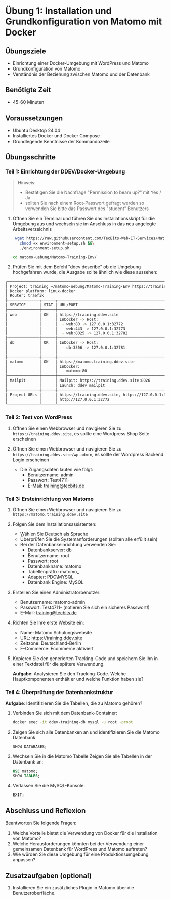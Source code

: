 # Übung 1: Installation und Grundkonfiguration von Matomo mit Docker

## Übungsziele
- Einrichtung einer Docker-Umgebung mit WordPress und Matomo
- Grundkonfiguration von Matomo
- Verständnis der Beziehung zwischen Matomo und der Datenbank

## Benötigte Zeit
- 45-60 Minuten

## Voraussetzungen
- Ubuntu Desktop 24.04
- Installiertes Docker und Docker Compose
- Grundlegende Kenntnisse der Kommandozeile

## Übungsschritte

### Teil 1: Einrichtung der DDEV/Docker-Umgebung
> Hinweis:
> - Bestätigen Sie die Nachfrage "Permission to beam up?" mit Yes / Ja
> - sollten Sie nach einem Root-Passwort gefragt werden so verwenden Sie bitte das Passwort des "student" Benutzers

1. Öffnen Sie ein Terminal und führen Sie das Installationsskript für die Umgebung aus und wechseln sie im Anschluss in das neu angelegte Arbeitsverzeichnis
   ```bash
    wget https://raw.githubusercontent.com/TecBits-Web-IT-Services/Matomo-Training/main/Skripte/environment-setup.sh &&\
      chmod +x environment-setup.sh &&\
      ./environment-setup.sh
   
   cd matomo-uebung/Matomo-Training-Env/
   ```

2. Prüfen Sie mit dem Befehl "ddev describe" ob die Umgebung hochgefahren wurde, die Ausgabe sollte ähnlich wie diese aussehen:
```bash
┌───────────────────────────────────────────────────────────────────────────────────────────────────────────────────────────────────────────┐
│ Project: training ~/matomo-uebung/Matomo-Training-Env https://training.ddev.site                                                          │
│ Docker platform: linux-docker                                                                                                             │
│ Router: traefik                                                                                                                           │
├──────────────┬──────┬────────────────────────────────────────────────────────────────────────────────────────────────┬────────────────────┤
│ SERVICE      │ STAT │ URL/PORT                                                                                       │ INFO               │
├──────────────┼──────┼────────────────────────────────────────────────────────────────────────────────────────────────┼────────────────────┤
│ web          │ OK   │ https://training.ddev.site                                                                     │ wordpress PHP 8.3  │
│              │      │ InDocker -> Host:                                                                              │ Server: apache-fpm │
│              │      │  - web:80 -> 127.0.0.1:32772                                                                   │ Docroot: ''        │
│              │      │  - web:443 -> 127.0.0.1:32773                                                                  │ Perf mode: none    │
│              │      │  - web:8025 -> 127.0.0.1:32782                                                                 │ Node.js: 22        │
├──────────────┼──────┼────────────────────────────────────────────────────────────────────────────────────────────────┼────────────────────┤
│ db           │ OK   │ InDocker -> Host:                                                                              │ mariadb:10.11      │
│              │      │  - db:3306 -> 127.0.0.1:32781                                                                  │ User/Pass: 'db/db' │
│              │      │                                                                                                │ or 'root/root'     │
├──────────────┼──────┼────────────────────────────────────────────────────────────────────────────────────────────────┼────────────────────┤
│ matomo       │ OK   │ https://matomo.training.ddev.site                                                              │                    │
│              │      │ InDocker:                                                                                      │                    │
│              │      │  - matomo:80                                                                                   │                    │
├──────────────┼──────┼────────────────────────────────────────────────────────────────────────────────────────────────┼────────────────────┤
│ Mailpit      │      │ Mailpit: https://training.ddev.site:8026                                                       │                    │
│              │      │ Launch: ddev mailpit                                                                           │                    │
├──────────────┼──────┼────────────────────────────────────────────────────────────────────────────────────────────────┼────────────────────┤
│ Project URLs │      │ https://training.ddev.site, https://127.0.0.1:32773, http://training.ddev.site,                │                    │
│              │      │ http://127.0.0.1:32772                                                                         │                    │
└──────────────┴──────┴────────────────────────────────────────────────────────────────────────────────────────────────┴────────────────────┘
```
### Teil 2: Test von WordPress

1. Öffnen Sie einen Webbrowser und navigieren Sie zu `https://training.ddev.site`, es sollte eine Wordpress Shop Seite erscheinen

2. Öffnen Sie einen Webbrowser und navigieren Sie zu `https://training.ddev.site/wp-admin`, es sollte der Wordpress Backend Login erscheinen
   - Die Zugangsdaten lauten wie folgt:
     - Benutzername: admin
     - Passwort: Test4711-
     - E-Mail: training@tecbits.de

### Teil 3: Ersteinrichtung von Matomo

1. Öffnen Sie einen Webbrowser und navigieren Sie zu `https://matomo.training.ddev.site`

2. Folgen Sie dem Installationsassistenten:
   - Wählen Sie Deutsch als Sprache
   - Überprüfen Sie die Systemanforderungen (sollten alle erfüllt sein)
   - Bei der Datenbankeinrichtung verwenden Sie:
     - Datenbankserver: db
     - Benutzername: root
     - Passwort: root
     - Datenbankname: matomo
     - Tabellenpräfix: matomo_
     - Adapter: PDO\MYSQL
     - Datenbank Engine: MySQL

3. Erstellen Sie einen Administratorbenutzer:
   - Benutzername: matomo-admin
   - Passwort: Test4711- (notieren Sie sich ein sicheres Passwort!)
   - E-Mail: training@tecbits.de

4. Richten Sie Ihre erste Website ein:
   - Name: Matomo Schulungswebsite
   - URL: https://training.ddev.site
   - Zeitzone: Deutschland-Berlin
   - E-Commerce: Ecommerce aktiviert

5. Kopieren Sie den generierten Tracking-Code und speichern Sie ihn in einer Textdatei für die spätere Verwendung.

   **Aufgabe**: Analysieren Sie den Tracking-Code. Welche Hauptkomponenten enthält er und welche Funktion haben sie?

### Teil 4: Überprüfung der Datenbankstruktur

**Aufgabe**: Identifizieren Sie die Tabellen, die zu Matomo gehören?

1. Verbinden Sie sich mit dem Datenbank-Container:
   ```bash
   docker exec -it ddev-training-db mysql -u root -proot
   ```
   
2. Zeigen Sie sich alle Datenbanken an und identifizieren Sie die Matomo Datenbank
   ```sql
   SHOW DATABASES;
   ```
   
3. Wechseln Sie in die Matomo Tabelle Zeigen Sie alle Tabellen in der Datenbank an:
   ```sql
   USE matomo;
   SHOW TABLES;
   ```

4. Verlassen Sie die MySQL-Konsole:
   ```sql
   EXIT;
   ```

## Abschluss und Reflexion

Beantworten Sie folgende Fragen:

1. Welche Vorteile bietet die Verwendung von Docker für die Installation von Matomo?
2. Welche Herausforderungen könnten bei der Verwendung einer gemeinsamen Datenbank für WordPress und Matomo auftreten?
3. Wie würden Sie diese Umgebung für eine Produktionsumgebung anpassen?

## Zusatzaufgaben (optional)

1. Installieren Sie ein zusätzliches Plugin in Matomo über die Benutzeroberfläche.
